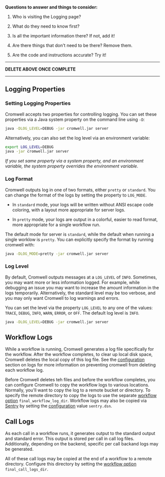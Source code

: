 
**Questions to answer and things to consider:**

1. Who is visiting the Logging page?  

2. What do they need to know first?  

3. Is all the important information there? If not, add it!  

4. Are there things that don't need to be there? Remove them.  

5. Are the code and instructions accurate? Try it!

---
 **DELETE ABOVE ONCE COMPLETE**

---

## Logging Properties

### Setting Logging Properties

Cromwell accepts two properties for controlling logging. You can set these properties via a Java system property on the command line using `-D`:

```bash
java -DLOG_LEVEL=DEBUG -jar cromwell.jar server
```

Alternatively, you can also set the log level via an environment variable:

```bash
export LOG_LEVEL=DEBUG
java -jar cromwell.jar server
```

*If you set same property via a system property, and an environment variable, the system property overrides the environment variable.*

### Log Format

Cromwell outputs log in one of two formats, either `pretty` or `standard`. You can change the format of the logs by setting the property to `LOG_MODE`.

* In `standard` mode, your logs will be written without ANSI escape code coloring, with a layout more appropriate for server logs.

* In `pretty` mode, your logs are output in a colorful, easier to read format, more appropriate for a single workflow run.

The default mode for server is `standard`, while the default when running a single worklow is `pretty`. You can explicitly specify the format by running cromwell with:

```bash
java -DLOG_MODE=pretty -jar cromwell.jar server
```

### Log Level

By default, Cromwell outputs messages at a `LOG_LEVEL` of `INFO`. Sometimes, you may want more or less information logged. For example, while debugging an issue you may want to increase the amount information in the logs temporarily. Alternatively, the standard level may be too verbose, and you may only want Cromwell to log warnings and errors.

You can set the level via the property `LOG_LEVEL` to any one of the values: `TRACE`, `DEBUG`, `INFO`, `WARN`, `ERROR`, or `OFF`. The default log level is `INFO`.

```bash
java -DLOG_LEVEL=DEBUG -jar cromwell.jar server
```

## Workflow Logs

While a workflow is running, Cromwell generates a log file specifically for the workflow. After the workflow completes, to clear up local disk space, Cromwell deletes the local copy of this log file. See the [configuration](Configuring) section on logs for more information on preventing cromwell from deleting each workflow log.

Before Cromwell deletes teh files and before the workflow completes, you can configure Cromwell to copy the workflow logs to various locations. Normally, you'll want to copy the log to a remote bucket or directory. To specify the remote directory to copy the logs to use the separate [workflow option](WorkflowOptions) `final_workflow_log_dir`. Workflow logs may also be copied via [Sentry](https://docs.sentry.io) by setting the [configuration](Configuring) value `sentry.dsn`.

## Call Logs

As each call in a workflow runs, it generates output to the standard output and standard error. This output is stored per call in call log files. Additionally, depending on the backend, specific per call backand logs may be generated.

All of these call logs may be copied at the end of a workflow to a remote directory. Configure this directory by setting the [workflow option](WorkflowOptions) `final_call_logs_dir`.
